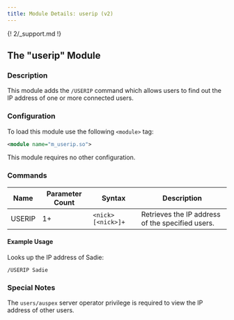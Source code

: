 ```yaml
---
title: Module Details: userip (v2)
---
```


{! 2/_support.md !}

## The "userip" Module

### Description

This module adds the `/USERIP` command which allows users to find out the IP address of one or more connected users.

### Configuration

To load this module use the following `<module>` tag:

```xml
<module name="m_userip.so">
```

This module requires no other configuration.

### Commands

Name   | Parameter Count | Syntax             | Description
------ | --------------- | ------------------ | -----------
USERIP | 1+              | `<nick> [<nick>]+` | Retrieves the IP address of the specified users.

#### Example Usage

Looks up the IP address of Sadie:

```plaintext
/USERIP Sadie
```

### Special Notes

The `users/auspex` server operator privilege is required to view the IP address of other users.
